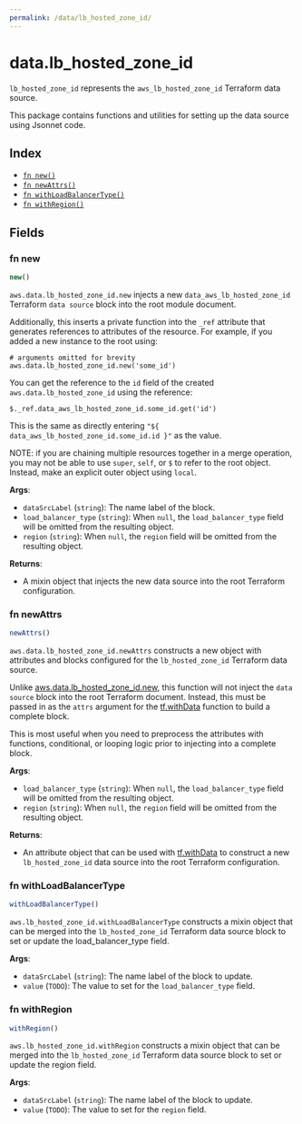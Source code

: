 ```yaml
---
permalink: /data/lb_hosted_zone_id/
---
```


# data.lb_hosted_zone_id

`lb_hosted_zone_id` represents the `aws_lb_hosted_zone_id` Terraform data source.



This package contains functions and utilities for setting up the data source using Jsonnet code.


## Index

* [`fn new()`](#fn-new)
* [`fn newAttrs()`](#fn-newattrs)
* [`fn withLoadBalancerType()`](#fn-withloadbalancertype)
* [`fn withRegion()`](#fn-withregion)

## Fields

### fn new

```ts
new()
```


`aws.data.lb_hosted_zone_id.new` injects a new `data_aws_lb_hosted_zone_id` Terraform `data source`
block into the root module document.

Additionally, this inserts a private function into the `_ref` attribute that generates references to attributes of the
resource. For example, if you added a new instance to the root using:

    # arguments omitted for brevity
    aws.data.lb_hosted_zone_id.new('some_id')

You can get the reference to the `id` field of the created `aws.data.lb_hosted_zone_id` using the reference:

    $._ref.data_aws_lb_hosted_zone_id.some_id.get('id')

This is the same as directly entering `"${ data_aws_lb_hosted_zone_id.some_id.id }"` as the value.

NOTE: if you are chaining multiple resources together in a merge operation, you may not be able to use `super`, `self`,
or `$` to refer to the root object. Instead, make an explicit outer object using `local`.

**Args**:
  - `dataSrcLabel` (`string`): The name label of the block.
  - `load_balancer_type` (`string`):  When `null`, the `load_balancer_type` field will be omitted from the resulting object.
  - `region` (`string`):  When `null`, the `region` field will be omitted from the resulting object.

**Returns**:
- A mixin object that injects the new data source into the root Terraform configuration.


### fn newAttrs

```ts
newAttrs()
```


`aws.data.lb_hosted_zone_id.newAttrs` constructs a new object with attributes and blocks configured for the `lb_hosted_zone_id`
Terraform data source.

Unlike [aws.data.lb_hosted_zone_id.new](#fn-lbhostedzoneidnew), this function will not inject the `data source`
block into the root Terraform document. Instead, this must be passed in as the `attrs` argument for the
[tf.withData](https://github.com/tf-libsonnet/core/tree/main/docs#fn-withdata) function to build a complete block.

This is most useful when you need to preprocess the attributes with functions, conditional, or looping logic prior to
injecting into a complete block.

**Args**:
  - `load_balancer_type` (`string`):  When `null`, the `load_balancer_type` field will be omitted from the resulting object.
  - `region` (`string`):  When `null`, the `region` field will be omitted from the resulting object.

**Returns**:
  - An attribute object that can be used with [tf.withData](https://github.com/tf-libsonnet/core/tree/main/docs#fn-withdata) to construct a new `lb_hosted_zone_id` data source into the root Terraform configuration.


### fn withLoadBalancerType

```ts
withLoadBalancerType()
```

`aws.lb_hosted_zone_id.withLoadBalancerType` constructs a mixin object that can be merged into the `lb_hosted_zone_id`
Terraform data source block to set or update the load_balancer_type field.



**Args**:
  - `dataSrcLabel` (`string`): The name label of the block to update.
  - `value` (`TODO`): The value to set for the `load_balancer_type` field.


### fn withRegion

```ts
withRegion()
```

`aws.lb_hosted_zone_id.withRegion` constructs a mixin object that can be merged into the `lb_hosted_zone_id`
Terraform data source block to set or update the region field.



**Args**:
  - `dataSrcLabel` (`string`): The name label of the block to update.
  - `value` (`TODO`): The value to set for the `region` field.
